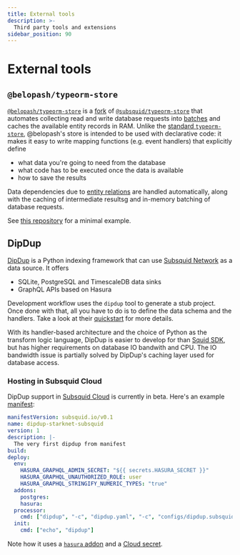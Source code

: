 ```yaml
---
title: External tools
description: >-
  Third party tools and extensions
sidebar_position: 90
---
```


# External tools

## `@belopash/typeorm-store`

[`@belopash/typeorm-store`](https://github.com/belopash/squid-typeorm-store) is a [fork](/sdk/resources/persisting-data/overview/#custom-database) of [`@subsquid/typeorm-store`](/sdk/reference/store/typeorm) that automates collecting read and write database requests into [batches](/sdk/resources/basics/batch-processing) and caches the available entity records in RAM. Unlike the [standard `typeorm-store`](/sdk/resources/persisting-data/typeorm), @belopash's store is intended to be used with declarative code: it makes it easy to write mapping functions (e.g. event handlers) that explicitly define

 - what data you're going to need from the database
 - what code has to be executed once the data is available
 - how to save the results

Data dependencies due to [entity relations](/sdk/reference/schema-file/entity-relations) are handled automatically, along with the caching of intermediate resultsg and in-memory batching of database requests.

See [this repository](https://github.com/subsquid-labs/belopash-typeorm-store-example) for a minimal example.

## DipDup

[DipDup](https://dipdup.io) is a Python indexing framework that can use [Subsquid Network](/subsquid-network) as a data source. It offers

* SQLite, PostgreSQL and TimescaleDB data sinks
* GraphQL APIs based on Hasura

Development workflow uses the `dipdup` tool to generate a stub project. Once done with that, all you have to do is to define the data schema and the handlers. Take a look at their [quickstart](https://dipdup.io/docs/quickstart-evm) for more details.

With its handler-based architecture and the choice of Python as the transform logic language, DipDup is easier to develop for than [Squid SDK](/sdk), but has higher requirements on database IO bandwith and CPU. The IO bandwidth issue is partially solved by DipDup's caching layer used for database access.

### Hosting in Subsquid Cloud

DipDup support in [Subsquid Cloud](/cloud) is currently in beta. Here's an example [manifest](/cloud/reference/manifest):
```yaml
manifestVersion: subsquid.io/v0.1
name: dipdup-starknet-subsquid
version: 1
description: |-
  The very first dipdup from manifest
build:
deploy:
  env:
    HASURA_GRAPHQL_ADMIN_SECRET: "${{ secrets.HASURA_SECRET }}"
    HASURA_GRAPHQL_UNAUTHORIZED_ROLE: user
    HASURA_GRAPHQL_STRINGIFY_NUMERIC_TYPES: "true"
  addons:
    postgres:
    hasura:
  processor:
    cmd: ["dipdup", "-c", "dipdup.yaml", "-c", "configs/dipdup.subsquid-cloud.yaml", "run"]
  init:
    cmd: ["echo", "dipdup"]
```
Note how it uses a [`hasura` addon](/cloud/reference/hasura) and a [Cloud secret](/cloud/resources/env-variables/#secrets).
